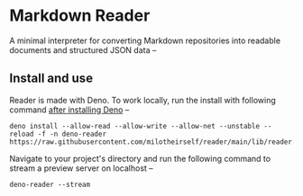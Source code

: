 # Markdown Reader

A minimal interpreter for converting Markdown repositories into readable documents and structured JSON data –

<!--
## Disclaimer

[...]
-->

## Install and use

Reader is made with Deno. To work locally, run the install with following command [after installing Deno][deon:install] –

```console
deno install --allow-read --allow-write --allow-net --unstable --reload -f -n deno-reader https://raw.githubusercontent.com/milotheirself/reader/main/lib/reader.ts
```

<!-- <details>
  <summary>command breakdown</summary>
  <dl>
    <dt><code>deno run</code></dt>
    <dd>runs a TypeScript module with Deno</dd>
    <dt><code>--allow-read --allow-write</code></dt>
    <dd>allows the module to read and write files</dd>
    <dt><code>--allow-net</code></dt>
    <dd>allows the module to start a web server and load external files</dd>
    <dt><code>--unstable</code></dt>
    <dd>specifies that the module is using some not production-ready features of Deno</dd>
    <dt><code>--reload</code></dt>
    <dd>specifies to not use a cached version of the the module</dd>
    <dt><code>https://.../lib/reader-stream.ts</code></dt>
    <dd>specifies the location of the module</dd>
  </dl>
</details> -->

Navigate to your project's directory and run the following command to stream a preview server on localhost –

```console
deno-reader --stream
```

<!-- <details>
  <summary>command breakdown</summary>
  <dl>
    <dt><code>deno-reader</code></dt>
    <dd>runs the Reader module with Deno when installed</dd>
    <dt><code>--stream</code></dt>
    <dd>specifies to build, stream and listen for file changes</dd>
  </dl>
</details> -->

[deon:install-reader]: https://github.com/milotheirself/reader
[deon:install]: https://deno.land/manual/getting_started/installation
